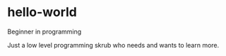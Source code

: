 # hello-world
Beginner in programming

Just a low level programming skrub who needs and wants to learn more.
